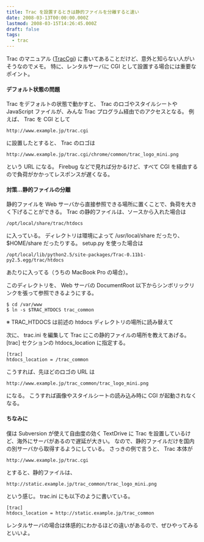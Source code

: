 ```yaml
---
title: Trac を設置するときは静的ファイルを分離すると速い
date: 2008-03-13T00:00:00.000Z
lastmod: 2008-03-15T14:26:45.000Z
draft: false
tags:
  - trac
---
```


Trac のマニュアル ([TracCgi](http://trac.edgewall.org/wiki/TracCgi#MappingStaticResources)) に書いてあることだけど、意外と知らない人がいそうなのでメモ。 特に、レンタルサーバに CGI として設置する場合には重要なポイント。

#### デフォルト状態の問題

Trac をデフォルトの状態で動かすと、 Trac のロゴやスタイルシートや JavaScript ファイルが、みんな Trac プログラム経由でのアクセスとなる。 例えば、 Trac を CGI として

```
http://www.example.jp/trac.cgi
```

に設置したとすると、 Trac のロゴは

```
http://www.example.jp/trac.cgi/chrome/common/trac_logo_mini.png
```

という URL になる。 Firebug などで見れば分かるけど、すべて CGI を経由するので負荷がかかってレスポンスが遅くなる。

#### 対策…静的ファイルの分離

静的ファイルを Web サーバから直接参照できる場所に置くことで、負荷を大きく下げることができる。 Trac の静的ファイルは、ソースから入れた場合は

```
/opt/local/share/trac/htdocs
```

に入っている。 ディレクトリは環境によって /usr/local/share だったり、 $HOME/share だったりする。 setup.py を使った場合は

```
/opt/local/lib/python2.5/site-packages/Trac-0.11b1-py2.5.egg/trac/htdocs
```

あたりに入ってる（うちの MacBook Pro の場合）。

このディレクトリを、 Web サーバの DocumentRoot 以下からシンボリックリンクを張って参照できるようにする。

```
$ cd /var/www
$ ln -s $TRAC_HTDOCS trac_common
```

※ TRAC\_HTDOCS は前述の htdocs ディレクトリの場所に読み替えて

次に、 trac.ini を編集して Trac にこの静的ファイルの場所を教えてあげる。 \[trac] セクションの htdocs\_location に指定する。

```
[trac]                                                                                                                          
htdocs_location = /trac_common
```

こうすれば、先ほどのロゴの URL は

```
http://www.example.jp/trac_common/trac_logo_mini.png
```

になる。 こうすれば画像やスタイルシートの読み込み時に CGI が起動されなくなる。

#### ちなみに

僕は Subversion が使えて自由度の効く TextDrive に Trac を設置しているけど、海外にサーバがあるので遅延が大きい。 なので、静的ファイルだけを国内の別サーバから取得するようにしている。 さっきの例で言うと、 Trac 本体が

```
http://www.example.jp/trac.cgi
```

とすると、静的ファイルは、

```
http://static.example.jp/trac_common/trac_logo_mini.png
```

という感じ。 trac.ini にも以下のように書いている。

```
[trac]                                                                                                                          
htdocs_location = http://static.example.jp/trac_common
```

レンタルサーバの場合は体感的にわかるほどの違いがあるので、ぜひやってみるといいよ。

